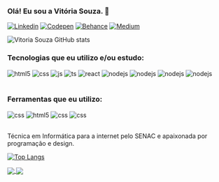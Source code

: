### Olá! Eu sou a Vitória Souza. 🖤

 
[![Linkedin](https://img.shields.io/badge/LinkedIn-0077B5?style=for-the-badge&logo=linkedin&logoColor=white
)](urldasuarede) [![Codepen](https://img.shields.io/badge/Codepen-000000?style=for-the-badge&logo=codepen&logoColor=white
)](urldasuarede) [![Behance](https://img.shields.io/badge/-Behance-blue?style=for-the-badge&logo=behance&logoColor=white
)](urldasuarede) [![Medium](https://img.shields.io/badge/Medium-12100E?style=for-the-badge&logo=medium&logoColor=white
)](urldasuarede)

![Vitoria Souza GitHub stats](https://github-readme-stats.vercel.app/api?username=vitoriasouzadev&show_icons=true&theme=radical)

### Tecnologias que eu utilizo e/ou estudo: 
<div style="display: inline_block">
  <img align="center" alt="html5" src="https://img.shields.io/badge/HTML5-E34F26?style=for-the-badge&logo=html5&logoColor=white" />
  <img align="center" alt="css" src="https://img.shields.io/badge/CSS3-1572B6?style=for-the-badge&logo=css3&logoColor=white" />

  <img align="center" alt="js" src="https://img.shields.io/badge/JavaScript-F7DF1E?style=for-the-badge&logo=javascript&logoColor=black" />

  <img align="center" alt="ts" src="https://img.shields.io/badge/C%23-239120?style=for-the-badge&logo=c-sharp&logoColor=white" />

  <img align="center" alt="react" src="https://img.shields.io/badge/.NET-5C2D91?style=for-the-badge&logo=.net&logoColor=white" />

  <img align="center" alt="nodejs" src="https://img.shields.io/badge/PHP-777BB4?style=for-the-badge&logo=php&logoColor=white" />

  <img align="center" alt="nodejs" src="https://img.shields.io/badge/Python-3776AB?style=for-the-badge&logo=python&logoColor=white" />

  <img align="center" alt="nodejs" src="https://img.shields.io/badge/Java-ED8B00?style=for-the-badge&logo=java&logoColor=white" />

  <img align="center" alt="nodejs" src="https://img.shields.io/badge/Bootstrap-563D7C?style=for-the-badge&logo=bootstrap&logoColor=white" />
</div><br/>

### Ferramentas que eu utilizo: 
<div style="display: inline_block">

 <img align="center" alt="css" src="https://img.shields.io/badge/Visual_Studio_Code-0078D4?style=for-the-badge&logo=visual%20studio%20code&logoColor=white" /> 
 <img align="center" alt="html5" src="https://img.shields.io/badge/Visual_Studio-5C2D91?style=for-the-badge&logo=visual%20studio&logoColor=white" />
  <img align="center" alt="css" src="https://img.shields.io/badge/Android_Studio-3DDC84?style=for-the-badge&logo=android-studio&logoColor=white" />
  <img align="center" alt="css" src="https://img.shields.io/badge/Figma-F24E1E?style=for-the-badge&logo=figma&logoColor=white" />
</div><br/>

Técnica em Informática para a internet pelo SENAC e apaixonada por programação e design.  

[![Top Langs](https://github-readme-stats.vercel.app/api/top-langs/?username=vitoriasouzadev&layout=compact)](https://github.com/anuraghazra/github-readme-stats)


<a href="https://github.com/anuraghazra/github-readme-stats">
  <img align="center" src="https://github-readme-stats.vercel.app/api/pin/?username=vitoriasouzadev&repo=construdelas-projetos" />
</a>
<a href="https://github.com/anuraghazra/convoychat">
  <img align="center" src="https://github-readme-stats.vercel.app/api/pin/?username=vitoriasouzadev&repo=desafio-git-dio-100" />
</a>
